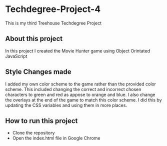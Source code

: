 # Techdegree-Project-4

This is my third Treehouse Techdegree Project

## About this project

In this project I created the Movie Hunter game using Object Orintated JavaScript

## Style Changes made

I added my own color scheme to the game rather than the provided color scheme. This included changing the correct and incorrect chosen characters to green and red as appose to orange and blue. I also change the overlays at the end of the game to match this color scheme. I did this by updating the CSS variables and using them in more places.

## How to run this project
- Clone the repository
- Open the index.html file in Google Chrome